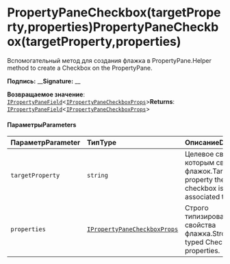 # <a name="propertypanecheckboxtargetpropertyproperties"></a><span data-ttu-id="10f53-101">PropertyPaneCheckbox(targetProperty,properties)</span><span class="sxs-lookup"><span data-stu-id="10f53-101">PropertyPaneCheckbox(targetProperty,properties)</span></span>




<span data-ttu-id="10f53-102">Вспомогательный метод для создания флажка в PropertyPane.</span><span class="sxs-lookup"><span data-stu-id="10f53-102">Helper method to create a Checkbox on the PropertyPane.</span></span>

<span data-ttu-id="10f53-103">**Подпись:** __</span><span class="sxs-lookup"><span data-stu-id="10f53-103">**Signature:** __</span></span>

<span data-ttu-id="10f53-104">**Возвращаемое значение**: [`IPropertyPaneField`](../sp-webpart-base/ipropertypanefield.md)<[`IPropertyPaneCheckboxProps`](../sp-webpart-base/ipropertypanecheckboxprops.md)></span><span class="sxs-lookup"><span data-stu-id="10f53-104">**Returns**: [`IPropertyPaneField`](../sp-webpart-base/ipropertypanefield.md)<[`IPropertyPaneCheckboxProps`](../sp-webpart-base/ipropertypanecheckboxprops.md)></span></span>





#### <a name="parameters"></a><span data-ttu-id="10f53-105">Параметры</span><span class="sxs-lookup"><span data-stu-id="10f53-105">Parameters</span></span>


| <span data-ttu-id="10f53-106">Параметр</span><span class="sxs-lookup"><span data-stu-id="10f53-106">Parameter</span></span>    | <span data-ttu-id="10f53-107">Тип</span><span class="sxs-lookup"><span data-stu-id="10f53-107">Type</span></span>    | <span data-ttu-id="10f53-108">Описание</span><span class="sxs-lookup"><span data-stu-id="10f53-108">Description</span></span> |
|:-------------|:---------------|:------------|
| `targetProperty`    | `string` | <span data-ttu-id="10f53-109">Целевое свойство, с которым связан флажок.</span><span class="sxs-lookup"><span data-stu-id="10f53-109">Target property the checkbox is associated to.</span></span> |
| `properties`    | [`IPropertyPaneCheckboxProps`](../sp-webpart-base/ipropertypanecheckboxprops.md) | <span data-ttu-id="10f53-110">Строго типизированные свойства флажка.</span><span class="sxs-lookup"><span data-stu-id="10f53-110">Strongly typed Checkbox properties.</span></span> |


